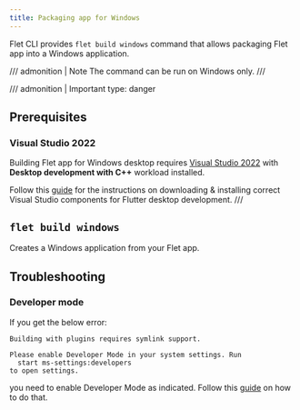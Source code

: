 ```yaml
---
title: Packaging app for Windows
---
```


Flet CLI provides `flet build windows` command that allows packaging Flet app into a Windows application.

/// admonition | Note
The command can be run on Windows only.
///

/// admonition | Important
    type: danger
## Prerequisites

### Visual Studio 2022

Building Flet app for Windows desktop requires [Visual Studio 2022](https://learn.microsoft.com/visualstudio/install/install-visual-studio?view=vs-2022) with
**Desktop development with C++** workload installed.

Follow this [guide](https://medium.com/@teamcode20233/a-guide-to-install-desktop-development-with-c-workload-542bb92cfe90) for the instructions on downloading & installing correct
Visual Studio components for Flutter desktop development.
///

## `flet build windows`

Creates a Windows application from your Flet app.

## Troubleshooting

### Developer mode

If you get the below error:

```
Building with plugins requires symlink support.

Please enable Developer Mode in your system settings. Run
  start ms-settings:developers
to open settings.
```

you need to enable Developer Mode as indicated.
Follow this [guide](https://stackoverflow.com/a/70994092/1435891) on how to do that.
